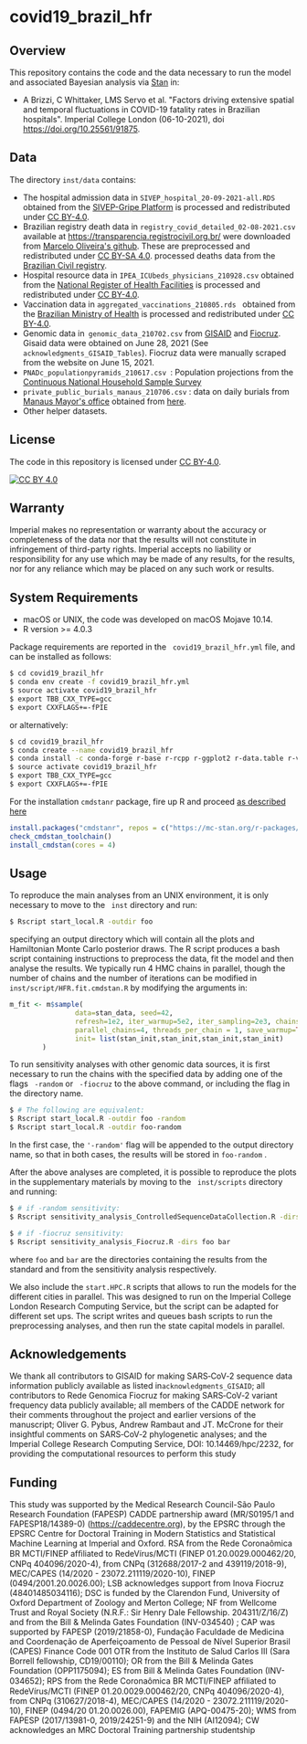 # covid19_brazil_hfr 

## Overview

This repository contains the code and the data necessary to run the model and associated Bayesian analysis via [Stan](https://mc-stan.org/users/documentation/)  in:

-  A Brizzi, C Whittaker,  LMS Servo et al. "Factors driving extensive spatial and temporal fluctuations in COVID-19 fatality rates in Brazilian hospitals". Imperial College London (06-10-2021), doi  https://doi.org/10.25561/91875.

## Data

The directory  ```inst/data``` contains:

- The hospital admission data in ``` SIVEP_hospital_20-09-2021-all.RDS ``` obtained from the [SIVEP-Gripe Platform](https://opendatasus.saude.gov.br/dataset/bd-srag-2021) is processed and redistributed under [CC BY-4.0](https://creativecommons.org/licenses/by/4.0/).
- Brazilian registry death data in  ```registry_covid_detailed_02-08-2021.csv```   available at https://transparencia.registrocivil.org.br/  were downloaded from [Marcelo Oliveira's github](https://github.com/capyvara/brazil-civil-registry-data). These are preprocessed and redistributed under [CC BY-SA 4.0](https://creativecommons.org/licenses/by-sa/4.0/). processed deaths data from the [Brazilian Civil registry](https://transparencia.registrocivil.org.br/).
- Hospital resource data in ```IPEA_ICUbeds_physicians_210928.csv```  obtained from the [National Register of Health Facilities](cnes.datasus.gov.br) is processed and redistributed under [CC BY-4.0](https://creativecommons.org/licenses/by/4.0/). 
- Vaccination data in ```aggregated_vaccinations_210805.rds ``` obtained from the [Brazilian Ministry of Health](https://opendatasus.saude.gov.br/dataset/covid-19-vacinacao/resource/ef3bd0b8-b605-474b-9ae5-c97390c197a8) is processed and redistributed under [CC BY-4.0](https://creativecommons.org/licenses/by/4.0/).
- Genomic data in``` genomic_data_210702.csv```   from [GISAID](https://www.gisaid.org/) and [Fiocruz](http://www.genomahcov.ﬁocruz.br). Gisaid data were obtained on June 28, 2021 (See ``` acknowledgments_GISAID_Tables```). Fiocruz data were manually scraped from the website on June 15, 2021.
- ```PNADc_populationpyramids_210617.csv ```: Population projections from the [Continuous National
  Household Sample Survey](https://www.ibge.gov.br/estatisticas/sociais/populacao/9171-pesquisa-nacional-por-amostra-de-domicilios-continua-mensal.html?=&t=o-que-e)
- `private_public_burials_manaus_210706.csv` : data on daily burials from [Manaus Mayor's office](https://www.manaus.am.gov.br/noticia/) obtained from [here](https://drive.google.com/drive/folders/1DYmuzzOJwHrB3LtXMrmguc1mIauJH4V_).
- Other helper datasets.

## License

[cc-by]: http://creativecommons.org/licenses/by/4.0/
[cc-by-image]: https://i.creativecommons.org/l/by/4.0/88x31.png



The code in this repository is licensed under [CC BY-4.0](https://creativecommons.org/licenses/by/4.0/).

[![CC BY 4.0][cc-by-image]][cc-by]

## Warranty

Imperial makes no representation or warranty about the accuracy or  completeness of the data nor that the results will not constitute in  infringement of third-party rights. Imperial accepts no liability or  responsibility for any use which may be made of any results, for the  results, nor for any reliance which may be placed on any such work or  results.



## System Requirements

- macOS or UNIX, the code was developed on macOS Mojave 10.14.
- R version  >= 4.0.3

Package requirements are reported in the ``` covid19_brazil_hfr.yml``` file, and can be installed as follows:

```bash
$ cd covid19_brazil_hfr
$ conda env create -f covid19_brazil_hfr.yml
$ source activate covid19_brazil_hfr
$ export TBB_CXX_TYPE=gcc
$ export CXXFLAGS+=-fPIE
```

or alternatively:

```bash
$ cd covid19_brazil_hfr
$ conda create --name covid19_brazil_hfr
$ conda install -c conda-forge r-base r-rcpp r-ggplot2 r-data.table r-viridis r-gtools r-bayesplot r-mglm r-fitdistrplus r-actuar r-abind r-knitr r-rmarkdown r-yaml r-stringi r-codetools r-ggsci  r-bh r-matrix r-inline r-gridextra r-rcppparallel r-loo r-pkgbuild r-withr r-v8
$ source activate covid19_brazil_hfr
$ export TBB_CXX_TYPE=gcc
$ export CXXFLAGS+=-fPIE
```

For the installation `cmdstanr` package, fire up R and proceed  [as described here](https://mc-stan.org/cmdstanr/articles/cmdstanr.html#installing-cmdstan-1) 

```R
install.packages("cmdstanr", repos = c("https://mc-stan.org/r-packages/", getOption("repos")))
check_cmdstan_toolchain()
install_cmdstan(cores = 4)
```

## Usage

To reproduce the main analyses from an UNIX environment, it is only necessary to move to the ``` inst``` directory and run:

```bash
$ Rscript start_local.R -outdir foo
```

specifying an output directory which will contain all the plots and Hamiltonian Monte Carlo posterior draws. 
The R script produces a bash script containing instructions to preprocess the data, fit the model and then analyse the results. We typically run 4 HMC chains in parallel, though the number of chains and the number of iterations can be modified in `inst/script/HFR.fit.cmdstan.R`  by modifying the arguments in:

```R
m_fit <- m$sample( 
                data=stan_data, seed=42,
                refresh=1e2, iter_warmup=5e2, iter_sampling=2e3, chains=4,
                parallel_chains=4, threads_per_chain = 1, save_warmup=TRUE,
                init= list(stan_init,stan_init,stan_init,stan_init)
        ) 
```



To run sensitivity analyses with other genomic data sources, it is first necessary to run the chains with the specified data by adding one of the flags ``` -random``` or ``` -fiocruz``` to the above command, or including the flag in the directory name.

```bash
$ # The following are equivalent:
$ Rscript start_local.R -outdir foo -random
$ Rscript start_local.R -outdir foo-random
```

In the first case, the `'-random'` flag will be appended to the output directory name, so that in both cases, the results will be stored in `foo-random` .

After the above analyses are completed, it is possible to reproduce the plots in the supplementary materials by moving to the ``` inst/scripts``` directory and running:

```bash
$ # if -random sensitivity:
$ Rscript sensitivity_analysis_ControlledSequenceDataCollection.R -dirs foo bar

$ # if -fiocruz sensitivity:
$ Rscript sensitivity_analysis_Fiocruz.R -dirs foo bar
```

where ```foo``` and ```bar``` are the directories containing the results from the standard and from the sensitivity analysis respectively.

We also include the `start.HPC.R` scripts that allows to run the models for the different cities in parallel.
This was designed to run on the Imperial College London Research Computing Service, but the script can be adapted for different set ups.
The script writes and queues bash scripts to run the preprocessing analyses, and then run the state capital models in parallel. 

## Acknowledgements

We thank all contributors to GISAID for making SARS‐CoV‐2 sequence data information publicly available as listed in`acknowledgments_GISAID`; all contributors to Rede Genomica Fiocruz for making SARS‐CoV‐2 variant frequency data publicly available; all members of the CADDE network for their comments throughout the project and earlier versions of the manuscript; Oliver G. Pybus, Andrew Rambaut and JT. McCrone for their
insightful comments on SARS‐CoV‐2 phylogenetic analyses; and the Imperial College Research Computing Service, DOI: 10.14469/hpc/2232, for providing the computational resources to perform this study

## Funding

This study was supported by the Medical Research Council-São Paulo Research Foundation (FAPESP) CADDE partnership award (MR/S0195/1 and FAPESP18/14389-0) (https://caddecentre.org), by the EPSRC through the EPSRC Centre for Doctoral Training in Modern Statistics and Statistical Machine Learning at Imperial and Oxford. RSA from the Rede Coronaômica BR MCTI/FINEP afﬁliated to RedeVírus/MCTI (FINEP 01.20.0029.000462/20, CNPq 404096/2020-4), from CNPq (312688/2017-2 and 439119/2018-9), MEC/CAPES (14/2020 - 23072.211119/2020-10), FINEP (0494/2001.20.0026.00); LSB acknowledges support from Inova Fiocruz (48401485034116); DSC is funded by the Clarendon Fund, University of Oxford Department of Zoology and Merton College; NF from Wellcome Trust and Royal Society (N.R.F.: Sir Henry Dale Fellowship. 204311/Z/16/Z) and from the Bill & Melinda Gates Foundation (INV-034540) ; CAP was supported by FAPESP (2019/21858-0), Fundação Faculdade de Medicina and Coordenação de Aperfeiçoamento de Pessoal de Nível Superior Brasil (CAPES) Finance Code 001 OTR from the Instituto de Salud Carlos III (Sara Borrell fellowship, CD19/00110); OR from the Bill & Melinda Gates Foundation (OPP1175094); ES from Bill & Melinda Gates Foundation (INV-034652); RPS from the Rede Coronaômica BR MCTI/FINEP afﬁliated to RedeVírus/MCTI (FINEP 01.20.0029.000462/20, CNPq 404096/2020-4), from CNPq (310627/2018-4), MEC/CAPES (14/2020 - 23072.211119/2020-10), FINEP (0494/20 01.20.0026.00), FAPEMIG (APQ-00475-20); WMS from FAPESP (2017/13981-0, 2019/24251-9) and the NIH (AI12094); CW acknowledges an MRC Doctoral Training partnership studentship
